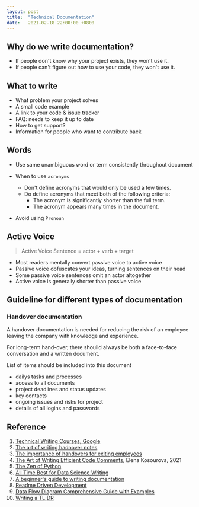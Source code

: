 ```yaml
---
layout: post
title:  "Technical Documentation"
date:   2021-02-18 22:00:00 +0800
---
```


## Why do we write documentation?

- If people don't know why your project exists, they won't use it.
- If people can't figure out how to use your code, they won't use it.

## What to write

- What problem your project solves
- A small code example
- A link to your code & issue tracker
- FAQ: needs to keep it up to date
- How to get support?
- Information for people who want to contribute back

## Words

- Use same unambiguous word or term consistently throughout document
- When to use `acronyms`

  - Don't define acronyms that would only be used a few times.
  - Do define acronyms that meet both of the following criteria:
    - The acronym is significantly shorter than the full term.
    - The acronym appears many times in the document.

- Avoid using `Pronoun`

## Active Voice

> Active Voice Sentence = actor + verb + target

- Most readers mentally convert passive voice to active voice
- Passive voice obfuscates your ideas, turning sentences on their head
- Some passive voice sentences omit an actor altogether
- Active voice is generally shorter than passive voice


## Guideline for different types of documentation

### Handover documentation

A handover documentation is needed for reducing the risk of an employee leaving the company with knowledge and experience.

For long-term hand-over, there shouild always be both a face-to-face conversation and a written document.

List of items should be included into this document

- dailys tasks and processes
- access to all documents
- project deadlines and status updates
- key contacts
- ongoing issues and risks for project
- details of all logins and passwords

## Reference

1. [Technical Writing Courses, Google](https://developers.google.com/tech-writing)
2. [The art of writing hadnover notes](http://digitalist.ekcragg.co.uk/2013/12/10/the-art-of-writing-handover-notes/)
3. [The importance of handovers for exiting employees](https://www.go1.com/blog/post-importance-handovers-exiting-employees)
4. [The Art of Writing Efficient Code Comments](https://towardsdatascience.com/the-art-of-writing-efficient-code-comments-692213ed71b1), Elena Kosourova, 2021
5. [The Zen of Python](https://www.python.org/dev/peps/pep-0020/)
6. [All Time Best for Data Science Writing](https://www.notion.so/bobzeng/All-time-best-guide-for-data-science-writing-d98f9ce2154945c8931b12cfd5282034)
7. [A beginner's guide to writing documentation](https://www.writethedocs.org/guide/writing/beginners-guide-to-docs/)
8. [Readme Driven Development](https://tom.preston-werner.com/2010/08/23/readme-driven-development.html)
9. [Data Flow Diagram Comprehensive Guide with Examples](https://warren2lynch.medium.com/data-flow-diagram-comprehensive-guide-with-examples-d9858387f25e)
10. [Writing a TL;DR](https://medium.com/facebook-research/writing-a-memorable-tl-dr-ea751cba88f2)